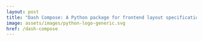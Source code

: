 ```yaml
---
layout: post
title: "Dash Compose: A Python package for frontend layout specifications"
image: assets/images/python-logo-generic.svg
href: /dash-compose
---
```

